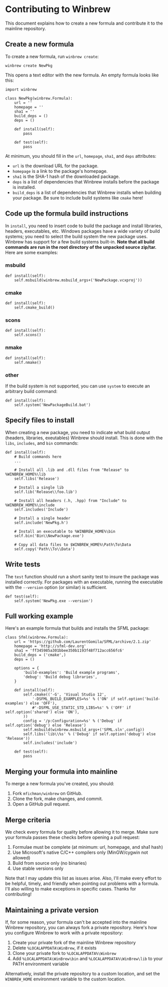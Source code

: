 Contributing to Winbrew
=======================

This document explains how to create a new formula and contribute it to the mainline repository.

Create a new formula
--------------------

To create a new formula, run `winbrew create`:

    winbrew create NewPkg

This opens a text editor with the new formula. An empty formula looks like this:

    import winbrew

    class NewPkg(winbrew.Formula):
        url = ''
        homepage = ''
        sha1 = ''
        build_deps = ()
        deps = ()

        def install(self):
            pass

        def test(self):
            pass 

At minimum, you should fill in the `url`, `homepage`, `sha1`, and `deps` attributes:
* `url` is the download URL for the package.
* `homepage` is a link to the package's homepage.
* `sha1` is the SHA-1 hash of the downloaded package.
* `deps` is a list of dependencies that Winbrew installs before the package is installed.
* `build_deps` is a list of dependencies that Winbrew installs when building
  your package. Be sure to include build systems like `cmake` here!

Code up the formula build instructions
--------------------------------------

In `install`, you need to insert code to build the package and install
libraries, headers, executables, etc. Windows packages have a wide variety of
build systems; you need to select the build system the new package uses.
Winbrew has support for a few build systems built-in. **Note that all build
commands are run in the root directory of the unpacked source zip/tar.** Here
are some examples:

### msbuild

    def install(self):
        self.msbuild(winbrew.msbuild_args+('NewPackage.vcxproj'))

### cmake

    def install(self):
        self.cmake_build()

### scons

    def install(self):
        self.scons()

### nmake
    
    def install(self):
        self.nmake()

### other

If the build system is not supported, you can use `system` to execute an arbitrary build command:

    def install(self):
        self.system('NewPackageBuild.bat')

Specify files to install
-------------------------

When creating a new package, you need to indicate what build output (headers,
libraries, exeutables) Winbrew should install. This is done with the `libs`,
`includes`, and `bin` commands:

    def install(self):
        # Build commands here
        ...

        # Install all .lib and .dll files from "Release" to %WINBREW_HOME%\lib
        self.libs('Release') 

        # Install a single lib
        self.lib('Release\\foo.lib')
    
        # Install all headers (.h, .hpp) from "Include" to %WINBREW_HOME%\include
        self.includes('Include') 

        # Install a single header
        self.include('NewPkg.h')
        
        # Install an executable to %WINBREW_HOME%\bin
        self.bin('Bin\\NewPackage.exe') 

        # Copy all data files to $WINBREW_HOME%\Path\To\Data
        self.copy('Path\\To\\Data') 

Write tests
-----------

The `test` function should run a short sanity test to insure the package was
installed correctly.  For packages with an executable, running the executable
with the `--version` option (or similar) is sufficient.

    def test(self):
        self.system('NewPkg.exe --version')

Full working example
--------------------

Here's an example formula that builds and installs the SFML package:

    class Sfml(winbrew.Formula):
        url = 'https://github.com/LaurentGomila/SFML/archive/2.1.zip'
        homepage = 'http://sfml-dev.org'
        sha1 = 'ff345985a301bbee350b1193f48f712acc656fc6'
        build_deps = ('cmake',)
        deps = ()
            
        options = {
            'build-examples': 'Build example programs',
            'debug': 'Build debug libraries',
        }           
                        
        def install(self):
            self.cmake(('-G', 'Visual Studio 12',
                '-DSFML_BUILD_EXAMPLES=%s' % ('ON' if self.option('build-examples') else 'OFF'),
                #'-DSFML_USE_STATIC_STD_LIBS=%s' % ('OFF' if self.option('shared') else 'ON'),
            ))
            config = '/p:Configuration=%s' % ('Debug' if self.option('debug') else 'Release')
            self.msbuild(winbrew.msbuild_args+('SFML.sln',config))
            self.libs('lib\\%s' % ('Debug' if self.option('debug') else 'Release'))
            self.includes('include') 
            
        def test(self):
            pass 


Merging your formula into mainline 
----------------------------------

To merge a new formula you've created, you should:

1. Fork `mfichman/winbrew` on GitHub.
2. Clone the fork, make changes, and commit.
3. Open a GitHub pull request.


Merge criteria
--------------

We check every formula for quality before allowing it to merge.  Make sure your
formula passes these checks before opening a pull request:

1. Formulae must be complete (at minimum: url, homepage, and sha1 hash)
2. Use Microsoft's native C/C++ compilers only (MinGW/cygwin not allowed)
3. Build from source only (no binaries)
4. Use stable versions only

Note that I may update this list as issues arise. Also, I'll make every effort
to be helpful, timely, and friendly when pointing out problems with a formula.
I'll also willing to make exceptions in specific cases. Thanks for
contributing!

Maintaining a private version
-----------------------------

If, for some reason, your formula can't be accepted into the mainline Winbrew
repository, you can always fork a private repository. Here's how you configure 
Winbrew to work with a private repository:

1. Create your private fork of the mainline Winbrew repository
2. Delete `%LOCALAPPDATA\WinBrew`, if it exists
3. Clone your private fork to `%LOCALAPPDATA%\Winbrew`
4. Add `%LOCALAPPDATA\WinBrew\bin` and `%LOCALAPPDATA%\WinBrew\lib` to your PATH environment variable

Alternatively, install the private repository to a custom location, and set
the `WINBREW_HOME` environment variable to the custom location.
